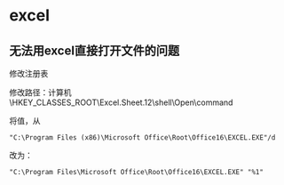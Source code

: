 # excel

## 无法用excel直接打开文件的问题

修改注册表

修改路径：计算机\HKEY_CLASSES_ROOT\Excel.Sheet.12\shell\Open\command

将值，从

``` 
"C:\Program Files (x86)\Microsoft Office\Root\Office16\EXCEL.EXE"/d
```

改为：

``` 
"C:\Program Files\Microsoft Office\Root\Office16\EXCEL.EXE" "%1"
```